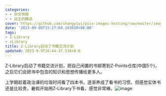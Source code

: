 ```yaml
---
categories:
- - 杂文快报
- - 站主的瞎话
cover: https://github.com/shangy1yi/picx-images-hosting/raw/master/image.54m8l3jc5jk0.webp
date: '2023-09-09T15:27:04.103020+08:00'
tags:
- Z-Library
- zLibrary
title: Z-Library启动了书籍交流计划
updated: 2023-9-9T16:44:37.538+8:0
---
```

Z-Library启动了书籍交流计划，把自己闲置的书邮寄到Z-Points仓库(中国5个)，之后它们会把书中包含的知识和思想传播给更多人。

上学期趁着政治课的垃圾时间看了四本书，逐渐养成了看书的习惯，但感觉实体书还是比较贵，暑假开始用Z-Library下书看，感觉非常棒。<img src="https://github.com/shangy1yi/picx-images-hosting/raw/master/image.54m8l3jc5jk0.webp" alt="image" />
